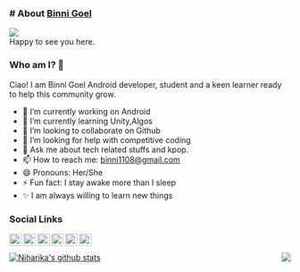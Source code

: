 ### # About [Binni Goel](https://www.linkedin.com/in/binni-goel/)
 
![](https://komarev.com/ghpvc/?username=binni1108)
<br/>
Happy to see you here. 
### Who am I? 🤨
Ciao! I am Binni Goel Android developer, student and a keen learner ready to help this community grow. 

- 🔭 I’m currently working on Android
- 🌱 I’m currently learning Unity,Algos
- 👯 I’m looking to collaborate on Github
- 🤔 I’m looking for help with competitive coding 
- 💬 Ask me about tech related stuffs and kpop.
- 📫 How to reach me: binni1108@gmail.com
- 😄 Pronouns: Her/She
- ⚡ Fun fact: I stay awake more than I sleep 
- ✨ I am always willing to learn new things  

### Social Links
 <a href="https://twitter.com/binnigoel_">
  <img align="left" alt="Binni's Twitter" width="22px" src="https://cdn.jsdelivr.net/npm/simple-icons@v3/icons/twitter.svg" />
</a>
<a href="https://www.linkedin.com/in/binni-goel/">
  <img align="left" alt="Binni's Linkdein" width="22px" src="https://cdn.jsdelivr.net/npm/simple-icons@v3/icons/linkedin.svg" />
</a>
<a href="https://medium.com/@binnigoel">
  <img align="left" alt="Binni's Medium" width="22px" src="https://cdn.jsdelivr.net/npm/simple-icons@v3/icons/medium.svg" />
</a>
<a href="https://github.com/binni1108">
  <img align="left" alt="Binni's Github" width="22px" src="https://cdn.jsdelivr.net/npm/simple-icons@v3/icons/github.svg" />
</a>
<a href="https://www.instagram.com/binni_goel/">
  <img align="left" alt="Binni's Instagram" width="22px" src="https://cdn.jsdelivr.net/npm/simple-icons@v3/icons/instagram.svg" />
</a>
<a href="https://dev.to/binni1108">
  <img align="left" alt="Binni's Dev Profile" width="22px" src="https://d2fltix0v2e0sb.cloudfront.net/dev-badge.svg" />
</a>

<br/><br/>
<a href="https://github.com/binni1108?tab=repositories">
 <img align="center" src="https://github-readme-stats.vercel.app/api?username=binni1108&&show_icons=true&title_color=ffffff&icon_color=87ceeb&text_color=daf7dc&bg_color=002366&show_icons=true&theme=dracula&line_height=27" alt="Niharika's github stats"/>
</a>
<a href="https://github.com/binni1108?tab=repositories">
  <img align="right" src="https://github-readme-stats.vercel.app/api/top-langs/?username=binni1108&theme=dark&hide_langs_below=1&bg_color=002366&icon_color=87ceeb&text_color=daf7dc&title_color=ffffff" />
</a>
